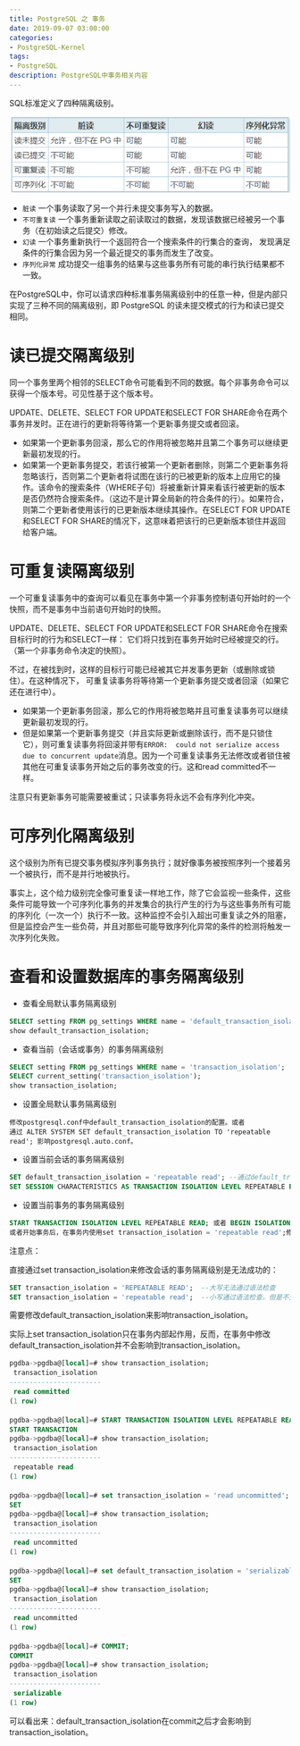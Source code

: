 ```yaml
---
title: PostgreSQL 之 事务
date: 2019-09-07 03:00:00
categories:
- PostgreSQL-Kernel
tags:
- PostgreSQL
description: PostgreSQL中事务相关内容
---
```


SQL标准定义了四种隔离级别。

![](/images/201909/17.png)

* `脏读` 一个事务读取了另一个并行未提交事务写入的数据。
* `不可重复读` 一个事务重新读取之前读取过的数据，发现该数据已经被另一个事务（在初始读之后提交）修改。
* `幻读` 一个事务重新执行一个返回符合一个搜索条件的行集合的查询， 发现满足条件的行集合因为另一个最近提交的事务而发生了改变。
* `序列化异常` 成功提交一组事务的结果与这些事务所有可能的串行执行结果都不一致。

在PostgreSQL中，你可以请求四种标准事务隔离级别中的任意一种，但是内部只实现了三种不同的隔离级别，即 PostgreSQL 的读未提交模式的行为和读已提交相同。

# 读已提交隔离级别

同一个事务里两个相邻的SELECT命令可能看到不同的数据。每个非事务命令可以获得一个版本号。可见性基于这个版本号。

UPDATE、DELETE、SELECT FOR UPDATE和SELECT FOR SHARE命令在两个事务并发时。正在进行的更新将等待第一个更新事务提交或者回滚。

* 如果第一个更新事务回滚，那么它的作用将被忽略并且第二个事务可以继续更新最初发现的行。
* 如果第一个更新事务提交，若该行被第一个更新者删除，则第二个更新事务将忽略该行，否则第二个更新者将试图在该行的已被更新的版本上应用它的操作。该命令的搜索条件（WHERE子句）将被重新计算来看该行被更新的版本是否仍然符合搜索条件。（这边不是计算全局新的符合条件的行）。如果符合，则第二个更新者使用该行的已更新版本继续其操作。在SELECT FOR UPDATE和SELECT FOR SHARE的情况下，这意味着把该行的已更新版本锁住并返回给客户端。

# 可重复读隔离级别

一个可重复读事务中的查询可以看见在事务中第一个非事务控制语句开始时的一个快照，而不是事务中当前语句开始时的快照。

UPDATE、DELETE、SELECT FOR UPDATE和SELECT FOR SHARE命令在搜索目标行时的行为和SELECT一样： 它们将只找到在事务开始时已经被提交的行。（第一个非事务命令决定的快照）。

不过，在被找到时，这样的目标行可能已经被其它并发事务更新（或删除或锁住）。在这种情况下， 可重复读事务将等待第一个更新事务提交或者回滚（如果它还在进行中）。

* 如果第一个更新事务回滚，那么它的作用将被忽略并且可重复读事务可以继续更新最初发现的行。
* 但是如果第一个更新事务提交（并且实际更新或删除该行，而不是只锁住它），则可重复读事务将回滚并带有`ERROR:  could not serialize access due to concurrent update`消息。因为一个可重复读事务无法修改或者锁住被其他在可重复读事务开始之后的事务改变的行。这和read committed不一样。

注意只有更新事务可能需要被重试；只读事务将永远不会有序列化冲突。

# 可序列化隔离级别

这个级别为所有已提交事务模拟序列事务执行；就好像事务被按照序列一个接着另一个被执行，而不是并行地被执行。

事实上，这个给力级别完全像可重复读一样地工作，除了它会监视一些条件，这些条件可能导致一个可序列化事务的并发集合的执行产生的行为与这些事务所有可能的序列化（一次一个）执行不一致。这种监控不会引入超出可重复读之外的阻塞，但是监控会产生一些负荷，并且对那些可能导致序列化异常的条件的检测将触发一次序列化失败。


# 查看和设置数据库的事务隔离级别

* 查看全局默认事务隔离级别

```sql
SELECT setting FROM pg_settings WHERE name = 'default_transaction_isolation';
show default_transaction_isolation;
```
* 查看当前（会话或事务）的事务隔离级别

```sql
SELECT setting FROM pg_settings WHERE name = 'transaction_isolation';
SELECT current_setting('transaction_isolation');
show transaction_isolation;
```

* 设置全局默认事务隔离级别

```
修改postgresql.conf中default_transaction_isolation的配置。或者
通过 ALTER SYSTEM SET default_transaction_isolation TO 'repeatable read'; 影响postgresql.auto.conf。
```

* 设置当前会话的事务隔离级别

```sql
SET default_transaction_isolation = 'repeatable read'; --通过default_transaction_isolation影响transaction_isolation
SET SESSION CHARACTERISTICS AS TRANSACTION ISOLATION LEVEL REPEATABLE READ; --实际上只是用SET设置default_transaction_isolation的等效体
```

* 设置当前事务的事务隔离级别

```sql
START TRANSACTION ISOLATION LEVEL REPEATABLE READ; 或者 BEGIN ISOLATION LEVEL REPEATABLE READ READ WRITE;
或者开始事务后，在事务内使用set transaction_isolation = 'repeatable read';修改。
```

注意点：

直接通过set transaction_isolation来修改会话的事务隔离级别是无法成功的：

```sql
SET transaction_isolation = 'REPEATABLE READ';  --大写无法通过语法检查
SET transaction_isolation = 'repeatable read';  --小写通过语法检查，但是不生效
```

需要修改default_transaction_isolation来影响transaction_isolation。

实际上set transaction_isolation只在事务内部起作用，反而，在事务中修改default_transaction_isolation并不会影响到transaction_isolation。

```sql
pgdba->pgdba@[local]=# show transaction_isolation;
 transaction_isolation
-----------------------
 read committed
(1 row)
 
pgdba->pgdba@[local]=# START TRANSACTION ISOLATION LEVEL REPEATABLE READ;
START TRANSACTION
pgdba->pgdba@[local]=# show transaction_isolation;
 transaction_isolation
-----------------------
 repeatable read
(1 row)
 
pgdba->pgdba@[local]=# set transaction_isolation = 'read uncommitted';
SET
pgdba->pgdba@[local]=# show transaction_isolation;
 transaction_isolation
-----------------------
 read uncommitted
(1 row)
 
pgdba->pgdba@[local]=# set default_transaction_isolation = 'serializable';
SET
pgdba->pgdba@[local]=# show transaction_isolation;
 transaction_isolation
-----------------------
 read uncommitted
(1 row)
 
pgdba->pgdba@[local]=# COMMIT;
COMMIT
pgdba->pgdba@[local]=# show transaction_isolation;
 transaction_isolation
-----------------------
 serializable
(1 row)
```

可以看出来：default_transaction_isolation在commit之后才会影响到transaction_isolation。





